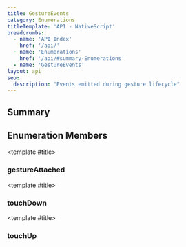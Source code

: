 ```yaml
---
title: GestureEvents
category: Enumerations
titleTemplate: 'API - NativeScript'
breadcrumbs:
  - name: 'API Index'
    href: '/api/'
  - name: 'Enumerations'
    href: '/api/#summary-Enumerations'
  - name: 'GestureEvents'
layout: api
seo:
  description: "Events emitted during gesture lifecycle"
---
```


<!-- This page is auto generated, do not edit manually. -->
<!-- Run "yarn generate:api-docs" to regenerate -->

<script setup lang="ts">
  import { provide } from "vue";
  import API_DATA from "./GestureEvents.data.json";
  
  provide('API_DATA', API_DATA);
</script>

<APIRefComment commentBase64="eyJibG9ja1RhZ3MiOltdLCJtb2RpZmllclRhZ3MiOnt9LCJzdW1tYXJ5IjpbeyJraW5kIjoidGV4dCIsInRleHQiOiJFdmVudHMgZW1pdHRlZCBkdXJpbmcgZ2VzdHVyZSBsaWZlY3ljbGUifV19" v-once />

## <Heading ignore>Summary</Heading>

<APIRefSummary v-once />

## Enumeration Members

<div class="">

<APIRef for="14027" v-once>

<template #title>

### gestureAttached

</template>

</APIRef>

</div>

<div class="">

<APIRef for="14028" v-once>

<template #title>

### touchDown

</template>

</APIRef>

</div>

<div class="">

<APIRef for="14029" v-once>

<template #title>

### touchUp

</template>

</APIRef>

</div>
